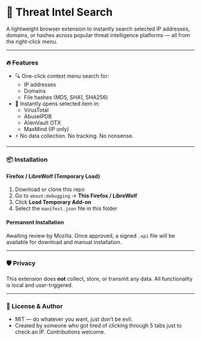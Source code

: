 # 🔎 Threat Intel Search

A lightweight browser extension to instantly search selected IP addresses, domains, or hashes across popular threat intelligence platforms — all from the right-click menu.

---

### 🔥 Features

- 🔍 One-click context menu search for:
  - IP addresses
  - Domains
  - File hashes (MD5, SHA1, SHA256)
- 🚀 Instantly opens selected item in:
  - VirusTotal
  - AbuseIPDB
  - AlienVault OTX
  - MaxMind (IP only)
- ⚡ No data collection. No tracking. No nonsense.

---

### 📦 Installation

#### Firefox / LibreWolf (Temporary Load)
1. Download or clone this repo
2. Go to `about:debugging` → **This Firefox / LibreWolf**
3. Click **Load Temporary Add-on**
4. Select the `manifest.json` file in this folder

#### Permanent Installation

Awaiting review by Mozilla. Once approved, a signed `.xpi` file will be available for download and manual installation.


---

### 🛡️ Privacy

This extension does **not** collect, store, or transmit any data. All functionality is local and user-triggered.

---

### 📄 License & Author
- MIT — do whatever you want, just don’t be evil.
- Created by someone who got tired of clicking through 5 tabs just to check an IP. Contributions welcome.
